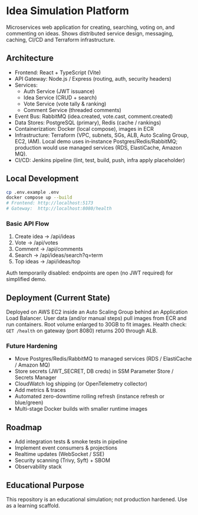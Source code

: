 # Idea Simulation Platform

Microservices web application for creating, searching, voting on, and commenting on ideas. Shows distributed service design, messaging, caching, CI/CD and Terraform infrastructure.

## Architecture
- Frontend: React + TypeScript (Vite)
- API Gateway: Node.js / Express (routing, auth, security headers)
- Services:
  - Auth Service (JWT issuance)
  - Idea Service (CRUD + search)
  - Vote Service (vote tally & ranking)
  - Comment Service (threaded comments)
- Event Bus: RabbitMQ (idea.created, vote.cast, comment.created)
- Data Stores: PostgreSQL (primary), Redis (cache / rankings)
- Containerization: Docker (local compose), images in ECR
- Infrastructure: Terraform (VPC, subnets, SGs, ALB, Auto Scaling Group, EC2, IAM). Local demo uses in‑instance Postgres/Redis/RabbitMQ; production would use managed services (RDS, ElastiCache, Amazon MQ).
- CI/CD: Jenkins pipeline (lint, test, build, push, infra apply placeholder)

## Local Development
```bash
cp .env.example .env
docker compose up --build
# Frontend: http://localhost:5173
# Gateway:  http://localhost:8080/health
```

### Basic API Flow
1. Create idea -> /api/ideas
2. Vote -> /api/votes
3. Comment -> /api/comments
4. Search -> /api/ideas/search?q=term
5. Top ideas -> /api/ideas/top

Auth temporarily disabled: endpoints are open (no JWT required) for simplified demo.

## Deployment (Current State)
Deployed on AWS EC2 inside an Auto Scaling Group behind an Application Load Balancer. User data (and/or manual steps) pull images from ECR and run containers. Root volume enlarged to 30GB to fit images. Health check: `GET /health` on gateway (port 8080) returns 200 through ALB.

### Future Hardening
- Move Postgres/Redis/RabbitMQ to managed services (RDS / ElastiCache / Amazon MQ)
- Store secrets (JWT_SECRET, DB creds) in SSM Parameter Store / Secrets Manager
- CloudWatch log shipping (or OpenTelemetry collector)
- Add metrics & traces
- Automated zero-downtime rolling refresh (instance refresh or blue/green)
- Multi-stage Docker builds with smaller runtime images

## Roadmap
- Add integration tests & smoke tests in pipeline
- Implement event consumers & projections
- Realtime updates (WebSocket / SSE)
- Security scanning (Trivy, Syft) + SBOM
- Observability stack

## Educational Purpose
This repository is an educational simulation; not production hardened. Use as a learning scaffold.
